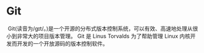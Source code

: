 # Git
<img :src="$withBase=('/note_images/git.jpg')"/>
Git(读音为/gɪt/。)是一个开源的分布式版本控制系统，可以有效、高速地处理从很小到非常大的项目版本管理。  Git 是 Linus Torvalds 为了帮助管理 Linux 内核开发而开发的一个开放源码的版本控制软件。

